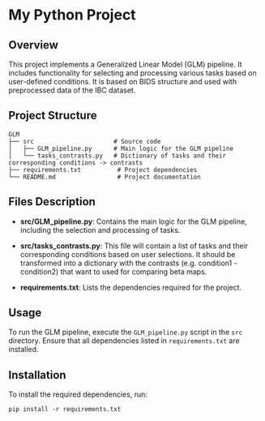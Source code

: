 # My Python Project

## Overview
This project implements a Generalized Linear Model (GLM) pipeline. It includes functionality for selecting and processing various tasks based on user-defined conditions. It is based on BIDS structure and used with preprocessed data of the IBC dataset.

## Project Structure
```
GLM
├── src                      # Source code
│   ├── GLM_pipeline.py      # Main logic for the GLM pipeline
│   └── tasks_contrasts.py   # Dictionary of tasks and their corresponding conditions -> contrasts
├── requirements.txt          # Project dependencies
└── README.md                 # Project documentation
```

## Files Description

- **src/GLM_pipeline.py**: Contains the main logic for the GLM pipeline, including the selection and processing of tasks.
  
- **src/tasks_contrasts.py**: This file will contain a list of tasks and their corresponding conditions based on user selections. It should be transformed into a dictionary with the contrasts (e.g. condition1 - condition2) that want to used for comparing beta maps.

- **requirements.txt**: Lists the dependencies required for the project.

## Usage
To run the GLM pipeline, execute the `GLM_pipeline.py` script in the `src` directory. Ensure that all dependencies listed in `requirements.txt` are installed.

## Installation
To install the required dependencies, run:
```
pip install -r requirements.txt
```
